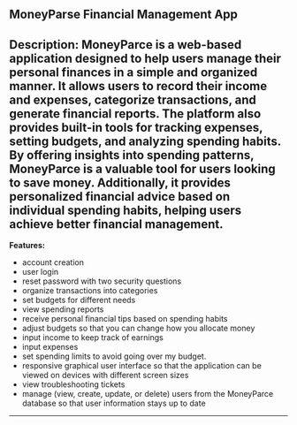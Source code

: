 MoneyParse Financial Management App
------------
**Description:**
MoneyParce is a web-based application designed to help users manage their personal
finances in a simple and organized manner. It allows users to record their income and
expenses, categorize transactions, and generate financial reports. The platform also
provides built-in tools for tracking expenses, setting budgets, and analyzing spending
habits. By offering insights into spending patterns, MoneyParce is a valuable tool for
users looking to save money. Additionally, it provides personalized financial advice
based on individual spending habits, helping users achieve better financial
management.
--------------
**Features:**

- account creation
- user login
- reset password with two security questions
- organize transactions into categories
- set budgets for different needs
- view spending reports
- receive personal financial tips based on
spending habits 
- adjust budgets so that you can change how you
allocate money
- input income to keep track of earnings
- input expenses 
- set spending limits to avoid going over
my budget.
- responsive graphical user interface so
that  the application can be viewed on devices with different screen sizes
- view troubleshooting tickets
- manage (view, create, update, or delete)
users from the MoneyParce database so that user information stays up to date
---------------------------------------------------
